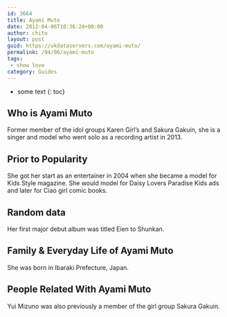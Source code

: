 ```yaml
---
id: 3664
title: Ayami Muto
date: 2012-04-06T10:36:24+00:00
author: chito
layout: post
guid: https://ukdataservers.com/ayami-muto/
permalink: /04/06/ayami-muto
tags:
 - show love
category: Guides
---
```


* some text
{: toc}


## Who is  Ayami Muto
                  
                  
                  
Former member of the idol groups Karen Girl&#8217;s and Sakura Gakuin, she is a singer and model who went solo as a recording artist in 2013.
                  
                
                
                
## Prior to Popularity 
                  
                  
                  
She got her start as an entertainer in 2004 when she became a model for Kids Style magazine. She would model for Daisy Lovers Paradise Kids ads and later for Ciao girl comic books.
                  
                
                
                
## Random data 
                  
                  
                  
Her first major debut album was titled Eien to Shunkan.
                  
                
                
                
## Family & Everyday Life of Ayami Muto
                  
                  
                  
She was born in Ibaraki Prefecture, Japan.
                  
                
                
                
## People Related With  Ayami Muto
                  
                  
                  
Yui Mizuno was also previously a member of the girl group Sakura Gakuin.
                  
                
              
            
          
          
          
    
    
  
